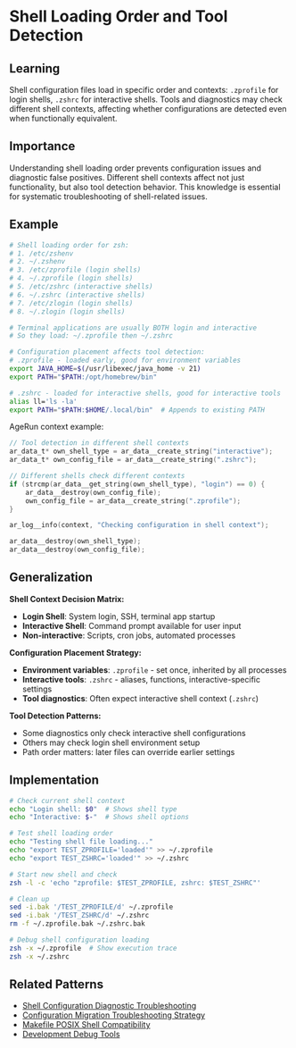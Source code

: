 # Shell Loading Order and Tool Detection

## Learning
Shell configuration files load in specific order and contexts: `.zprofile` for login shells, `.zshrc` for interactive shells. Tools and diagnostics may check different shell contexts, affecting whether configurations are detected even when functionally equivalent.

## Importance
Understanding shell loading order prevents configuration issues and diagnostic false positives. Different shell contexts affect not just functionality, but also tool detection behavior. This knowledge is essential for systematic troubleshooting of shell-related issues.

## Example
```bash
# Shell loading order for zsh:
# 1. /etc/zshenv
# 2. ~/.zshenv
# 3. /etc/zprofile (login shells)
# 4. ~/.zprofile (login shells)
# 5. /etc/zshrc (interactive shells)
# 6. ~/.zshrc (interactive shells)
# 7. /etc/zlogin (login shells)
# 8. ~/.zlogin (login shells)

# Terminal applications are usually BOTH login and interactive
# So they load: ~/.zprofile then ~/.zshrc

# Configuration placement affects tool detection:
# .zprofile - loaded early, good for environment variables
export JAVA_HOME=$(/usr/libexec/java_home -v 21)
export PATH="$PATH:/opt/homebrew/bin"

# .zshrc - loaded for interactive shells, good for interactive tools
alias ll='ls -la'
export PATH="$PATH:$HOME/.local/bin"  # Appends to existing PATH
```

AgeRun context example:
```c
// Tool detection in different shell contexts
ar_data_t* own_shell_type = ar_data__create_string("interactive");
ar_data_t* own_config_file = ar_data__create_string(".zshrc");

// Different shells check different contexts
if (strcmp(ar_data__get_string(own_shell_type), "login") == 0) {
    ar_data__destroy(own_config_file);
    own_config_file = ar_data__create_string(".zprofile");
}

ar_log__info(context, "Checking configuration in shell context");

ar_data__destroy(own_shell_type);
ar_data__destroy(own_config_file);
```

## Generalization
**Shell Context Decision Matrix:**
- **Login Shell**: System login, SSH, terminal app startup
- **Interactive Shell**: Command prompt available for user input
- **Non-interactive**: Scripts, cron jobs, automated processes

**Configuration Placement Strategy:**
- **Environment variables**: `.zprofile` - set once, inherited by all processes
- **Interactive tools**: `.zshrc` - aliases, functions, interactive-specific settings
- **Tool diagnostics**: Often expect interactive shell context (`.zshrc`)

**Tool Detection Patterns:**
- Some diagnostics only check interactive shell configurations
- Others may check login shell environment setup
- Path order matters: later files can override earlier settings

## Implementation
```bash
# Check current shell context
echo "Login shell: $0"  # Shows shell type
echo "Interactive: $-"  # Shows shell options

# Test shell loading order
echo "Testing shell file loading..."
echo "export TEST_ZPROFILE='loaded'" >> ~/.zprofile
echo "export TEST_ZSHRC='loaded'" >> ~/.zshrc

# Start new shell and check
zsh -l -c 'echo "zprofile: $TEST_ZPROFILE, zshrc: $TEST_ZSHRC"'

# Clean up
sed -i.bak '/TEST_ZPROFILE/d' ~/.zprofile
sed -i.bak '/TEST_ZSHRC/d' ~/.zshrc
rm -f ~/.zprofile.bak ~/.zshrc.bak

# Debug shell configuration loading
zsh -x ~/.zprofile  # Show execution trace
zsh -x ~/.zshrc
```

## Related Patterns
- [Shell Configuration Diagnostic Troubleshooting](shell-configuration-diagnostic-troubleshooting.md)
- [Configuration Migration Troubleshooting Strategy](configuration-migration-troubleshooting-strategy.md)
- [Makefile POSIX Shell Compatibility](makefile-posix-shell-compatibility.md)
- [Development Debug Tools](development-debug-tools.md)